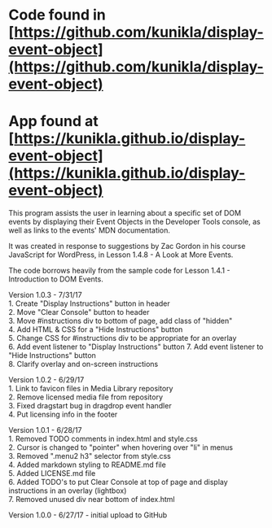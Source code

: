 # Code found in [https://github.com/kunikla/display-event-object](https://github.com/kunikla/display-event-object)
# App found at [https://kunikla.github.io/display-event-object](https://kunikla.github.io/display-event-object)

This program assists the user in learning about a specific set of DOM events
by displaying their Event Objects in the Developer Tools console, as well as
links to the events' MDN documentation.

It was created in response to suggestions by Zac Gordon in his course
JavaScript for WordPress, in Lesson 1.4.8 - A Look at More Events.

The code borrows heavily from the sample code for
Lesson 1.4.1 - Introduction to DOM Events.

Version 1.0.3 - 7/31/17  
    1. Create "Display Instructions" button in header  
    2. Move "Clear Console" button to header  
    3. Move #instructions div to bottom of page, add class of "hidden"  
    4. Add HTML & CSS for a "Hide Instructions" button    
    5. Change CSS for #instructions div to be appropriate for an overlay  
    6. Add event listener to "Display Instructions" button 
    7. Add event listener to "Hide Instructions" button  
    8. Clarify overlay and on-screen instructions

Version 1.0.2 - 6/29/17  
    1. Link to favicon files in Media Library repository  
    2. Remove licensed media file from repository  
    3. Fixed dragstart bug in dragdrop event handler  
    4. Put licensing info in the footer  
    
Version 1.0.1 - 6/28/17  
    1. Removed TODO comments in index.html and style.css  
    2. Cursor is changed to "pointer" when hovering over "li" in menus  
    3. Removed ".menu2 h3" selector from style.css  
    4. Added markdown styling to README.md file  
    5. Added LICENSE.md file  
    6. Added TODO's to put Clear Console at top of page
    and display instructions in an overlay (lightbox)  
    7. Removed unused div near bottom of index.html

Version 1.0.0 - 6/27/17 - initial upload to GitHub
  
    
